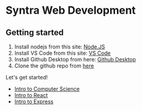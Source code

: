 # Syntra Web Development

## Getting started

1. Install nodejs from this site: [Node.JS](https://nodejs.org/en/)
2. Install VS Code from this site: [VS Code](https://code.visualstudio.com/download)
3. Install Github Desktop from here: [Github Desktop](https://desktop.github.com/)
4. Clone the github repo from [here](https://github.com/Temmermans/syntra-web-development-intro)

Let's get started!

- [Intro to Computer Science](/intro-to-computer-science/README)
- [Intro to React](/intro-to-react/README)
- [Intro to Express](/intro-to-express/README)
